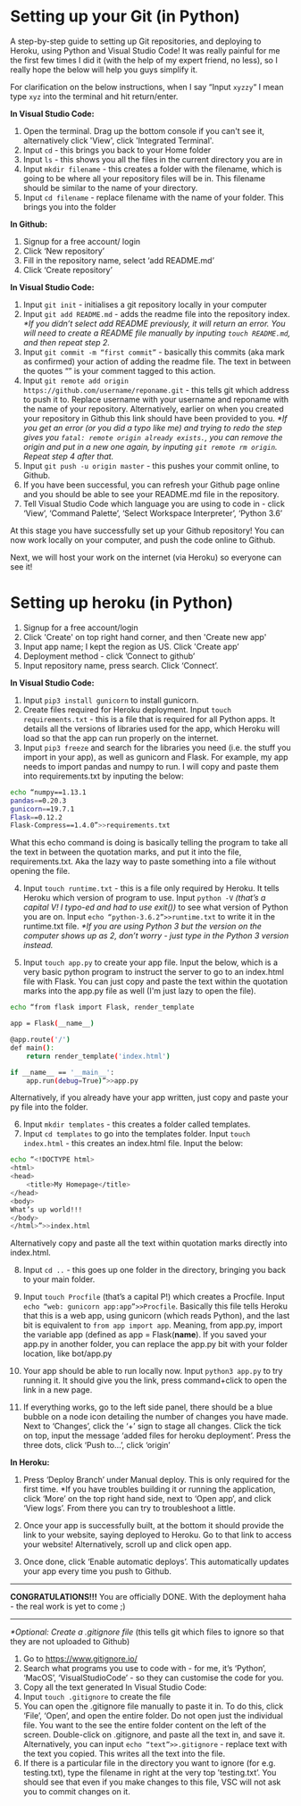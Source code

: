 # Setting up your Git (in Python)
A step-by-step guide to setting up Git repositories, and deploying to Heroku, using Python and Visual Studio Code! It was really painful for me the first few times I did it (with the help of my expert friend, no less), so I really hope the below will help you guys simplify it.

For clarification on the below instructions, when I say “Input `xyzzy`“ I mean type `xyz` into the terminal and hit return/enter. 

__In Visual Studio Code:__
1. Open the terminal. Drag up the bottom console if you can't see it, alternatively click 'View', click 'Integrated Terminal'.
2. Input `cd` - this brings you back to your Home folder
3. Input `ls` - this shows you all the files in the current directory you are in
4. Input `mkdir filename` - this creates a folder with the filename, which is going to be where all your repository files will be in. This filename should be similar to the name of your directory.
5. Input `cd filename` - replace filename with the name of your folder. This brings you into the folder

__In Github:__
1. Signup for a free account/ login
2. Click ‘New repository’
3. Fill in the repository name, select ‘add README.md’
4. Click ‘Create repository’

__In Visual Studio Code:__
1. Input `git init` - initialises a git repository locally in your computer
2. Input `git add README.md` - adds the readme file into the repository index. _*If you didn’t select add README previously, it will return an error. You will need to create a README file manually by inputing `touch README.md`, and then repeat step 2._
3. Input `git commit -m “first commit”` - basically this commits (aka mark as confirmed) your action of adding the readme file. The text in between the quotes “” is your comment tagged to this action.
4. Input `git remote add origin https://github.com/username/reponame.git` - this tells git which address to push it to. Replace username with your username and reponame with the name of your repository. Alternatively, earlier on when you created your repository in Github this link should have been provided to you. _*If you get an error (or you did a typo like me) and trying to redo the step gives you `fatal: remote origin already exists.`, you can remove the origin and put in a new one again, by inputing `git remote rm origin`. Repeat step 4 after that._
5. Input `git push -u origin master` - this pushes your commit online, to Github. 
6. If you have been successful, you can refresh your Github page online and you should be able to see your README.md file in the repository.
7. Tell Visual Studio Code which language you are using to code in - click ‘View’, ‘Command Palette’, ‘Select Workspace Interpreter’, ‘Python 3.6’


At this stage you have successfully set up your Github repository! You can now work locally on your computer, and push the code online to Github.

Next, we will host your work on the internet (via Heroku) so everyone can see it!


# Setting up heroku (in Python)

1. Signup for a free account/login
2. Click 'Create' on top right hand corner, and then 'Create new app'
3. Input app name; I kept the region as US. Click 'Create app’
4. Deployment method - click ’Connect to github’
5. Input repository name, press search. Click ‘Connect’.

   
__In Visual Studio Code:__
1. Input `pip3 install gunicorn` to install gunicorn.
2. Create files required for Heroku deployment. Input `touch requirements.txt` - this is a file that is required for all Python apps. It details all the versions of libraries used for the app, which Heroku will load so that the app can run properly on the internet.
3. Input `pip3 freeze` and search for the libraries you need (i.e. the stuff you import in your app), as well as gunicorn and Flask. For example, my app needs to import pandas and numpy to run. I will copy and paste them into requirements.txt by inputing the below:

```bash
echo “numpy==1.13.1
pandas==0.20.3
gunicorn==19.7.1
Flask==0.12.2
Flask-Compress==1.4.0”>>requirements.txt
```
What this echo command is doing is basically telling the program to take all the text in between the quotation marks, and put it into the file, requirements.txt.
Aka the lazy way to paste something into a file without opening the file.

4. Input `touch runtime.txt` - this is a file only required by Heroku. It tells Heroku which version of program to use. Input `python -V` _(that’s a capital V! I typo-ed and had to use exit())_ to see what version of Python you are on. Input `echo “python-3.6.2”>>runtime.txt` to write it in the runtime.txt file. _*If you are using Python 3 but the version on the computer shows up as 2, don’t worry - just type in the Python 3 version instead._

5. Input `touch app.py` to create your app file. Input the below, which is a very basic python program to instruct the server to go to an index.html file with Flask. You can just copy and paste the text within the quotation marks into the app.py file as well (I'm just lazy to open the file).

```bash
echo “from flask import Flask, render_template

app = Flask(__name__)

@app.route('/')
def main():
    return render_template('index.html')

if __name__ == '__main__':
    app.run(debug=True)”>>app.py

```

Alternatively, if you already have your app written, just copy and paste your py file into the folder.

6. Input `mkdir templates` - this creates a folder called templates.
7. Input `cd templates` to go into the templates folder. Input `touch index.html` - this creates an index.html file. Input the below:

```bash
echo “<!DOCTYPE html>
<html>
<head>
    <title>My Homepage</title>
</head>
<body>
What’s up world!!!
</body>
</html>”>>index.html

```

Alternatively copy and paste all the text within quotation marks directly into index.html.

8. Input `cd ..` - this goes up one folder in the directory, bringing you back to your main folder.

9. Input `touch Procfile` (that’s a capital P!) which creates a Procfile. Input `echo “web: gunicorn app:app”>>Procfile`. Basically this file tells Heroku that this is a web app, using gunicorn (which reads Python), and the last bit is equivalent to `from app import app`. Meaning, from app.py, import the variable app (defined as app = Flask(__name__). If you saved your app.py in another folder, you can replace the app.py bit with your folder location, like bot/app.py

10. Your app should be able to run locally now. Input `python3 app.py` to try running it. It should give you the link, press command+click to open the link in a new page.

11. If everything works, go to the left side panel, there should be a blue bubble on a node icon detailing the number of changes you have made. Next to ‘Changes’, click the ‘+’ sign to stage all changes. Click the tick on top, input the message ‘added files for heroku deployment’. Press the three dots, click ‘Push to…’, click ‘origin’

__In Heroku:__
1. Press ‘Deploy Branch’ under Manual deploy. This is only required for the first time. *If you have troubles building it or running the application, click ‘More’ on the top right hand side, next to ‘Open app’, and click ‘View logs’. From there you can try to troubleshoot a little.

2. Once your app is successfully built, at the bottom it should provide the link to your website, saying deployed to Heroku. Go to that link to access your website! Alternatively, scroll up and click open app.
3. Once done, click ‘Enable automatic deploys’. This automatically updates your app every time you push to Github.

---

__CONGRATULATIONS!!!__ You are officially DONE. With the deployment haha - the real work is yet to come ;)

---

_*Optional: Create a .gitignore file_ (this tells git which files to ignore so that they are not uploaded to Github)
1. Go to https://www.gitignore.io/
2. Search what programs you use to code with - for me, it’s ‘Python’, ‘MacOS’, ‘VisualStudioCode’ - so they can customise the code for you.
3. Copy all the text generated
In Visual Studio Code:
4. Input `touch .gitignore` to create the file
5. You can open the .gitignore file manually to paste it in. To do this, click ‘File’, ‘Open’, and open the entire folder. Do not open just the individual file. You want to the see the entire folder content on the left of the screen. Double-click on .gitignore, and paste all the text in, and save it. Alternatively, you can input `echo “text”>>.gitignore` - replace text with the text you copied. This writes all the text into the file.
7. If there is a particular file in the directory you want to ignore (for e.g. testing.txt), type the filename in right at the very top ’testing.txt’. You should see that even if you make changes to this file, VSC will not ask you to commit changes on it.